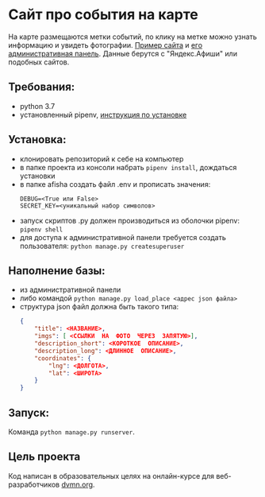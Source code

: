 # Сайт про события на карте
На карте размещаются метки событий, по клику на метке можно узнать информацию и увидеть фотографии. [Пример сайта](http://zedchi.pythonanywhere.com/) и [его административная панель](http://zedchi.pythonanywhere.com/admin). Данные берутся с "Яндекс.Афиши" или подобных сайтов.

## Требования:
- python 3.7
- установленный pipenv, [инструкция по установке](https://pipenv.pypa.io/en/latest/install/#installing-pipenv)

## Установка:
- клонировать репозиторий к себе на компьютер
- в папке проекта из консоли набрать `pipenv install`, дождаться установки
- в папке afisha создать файл .env и прописать значения:
    ```
    DEBUG=<True или False>
    SECRET_KEY=<уникальный набор символов>
    ```
- запуск скриптов .py должен производиться из оболочки pipenv: `pipenv shell`
- для доступа к административной панели требуется создать пользователя: `python manage.py createsuperuser`

## Наполнение базы:
- из административной панели
- либо командой `python manage.py load_place <адрес json файла>`
- структура json файл должна быть такого типа:
    ```json
    {
        "title": <НАЗВАНИЕ>,
        "imgs": [ <ССЫЛКИ  НА  ФОТО  ЧЕРЕЗ  ЗАПЯТУЮ>],
        "description_short": <КОРОТКОЕ  ОПИСАНИЕ>,
        "description_long": <ДЛИННОЕ  ОПИСАНИЕ>,
        "coordinates": {
            "lng": <ДОЛГОТА>,
            "lat": <ШИРОТА>
        }
    }
    ```

## Запуск:
Команда `python manage.py runserver`.

## Цель проекта
Код написан в образовательных целях на онлайн-курсе для веб-разработчиков [dvmn.org](https://dvmn.org/).
